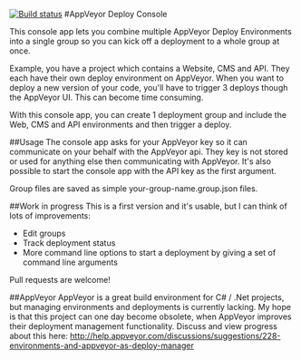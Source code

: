 [![Build status](https://ci.appveyor.com/api/projects/status/nroo8lnhdvft0jc0?svg=true)](https://ci.appveyor.com/project/michielpost/appveyordeployconsole)
#AppVeyor Deploy Console

This console app lets you combine multiple AppVeyor Deploy Environments into a single group so you can kick off a deployment to a whole group at once.

Example, you have a project which contains a Website, CMS and API.
They each have their own deploy environment on AppVeyor. When you want to deploy a new version of your code, you'll have to trigger 3 deploys though the AppVeyor UI. This can become time consuming.

With this console app, you can create 1 deployment group and include the Web, CMS and API environments and then trigger a deploy.

##Usage
The console app asks for your AppVeyor key so it can communicate on your behalf with the AppVeyor api.
They key is not stored or used for anything else then communicating with AppVeyor.
It's also possible to start the console app with the API key as the first argument.

Group files are saved as simple your-group-name.group.json files.

##Work in progress
This is a first version and it's usable, but I can think of lots of improvements:
- Edit groups
- Track deployment status
- More command line options to start a deployment by giving a set of command line arguments 

Pull requests are welcome!

##AppVeyor
AppVeyor is a great build environment for C# / .Net projects, but managing environments and deployments is currently lacking. My hope is that this project can one day become obsolete, when AppVeyor improves their deployment management functionality.
Discuss and view progress about this here: http://help.appveyor.com/discussions/suggestions/228-environments-and-appveyor-as-deploy-manager
